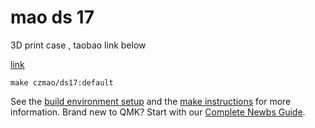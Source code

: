 # mao ds 17

3D  print case , taobao link below

[link](https://item.taobao.com/item.htm?ft=t&id=819874589305&sku_properties=5919063:3266779;122216346:21959;122216808:10491261)


    make czmao/ds17:default

See the [build environment setup](https://docs.qmk.fm/#/getting_started_build_tools) and the [make instructions](https://docs.qmk.fm/#/getting_started_make_guide) for more information. Brand new to QMK? Start with our [Complete Newbs Guide](https://docs.qmk.fm/#/newbs).
